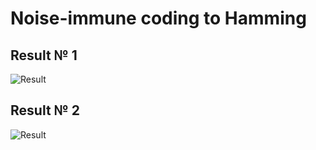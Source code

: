 # Noise-immune coding  to Hamming
## Result № 1
![Result](https://github.com/D41C/Noise-immune-coding-to-Hamming/blob/master/io.PNG)

## Result № 2
![Result](https://github.com/D41C/Noise-immune-coding-to-Hamming/blob/master/io2.PNG)